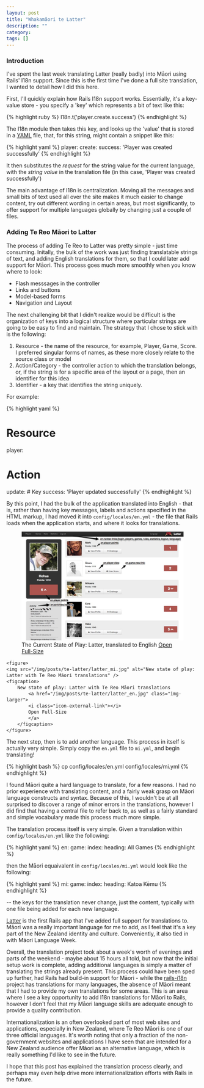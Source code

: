 ```yaml
---
layout: post
title: "Whakamāori te Latter"
description: ""
category: 
tags: []
---
```


### Introduction

I've spent the last week translating Latter (really badly) into Māori using Rails' I18n support. Since this is the first time I've done a full site translation, I wanted to detail how I did this here.

First, I'll quickly explain how Rails I18n support works. Essentially, it's a key-value store - you specify a 'key' which represents a bit of text like this:

{% highlight ruby %}
I18n.t('player.create.success')
{% endhighlight %}

The I18n module then takes this key, and looks up the 'value' that is stored in a [YAML](http://www.yaml.org/) file, that, for this string, might contain a snippet like this:

{% highlight yaml %}
player:
  create:
    success: 'Player was created successfully'
{% endhighlight %}

It then substitutes the _request_ for the string value for the current language, with the _string value_ in the translation file (in this case, 'Player was created successfully')

The main advantage of I18n is centralization. Moving all the messages and small bits of text used all over the site makes it much easier to change content, try out different wording in certain areas, but most significantly, to offer support for multiple languages globally by changing just a couple of files.

### Adding Te Reo Māori to Latter

The process of adding Te Reo to Latter was pretty simple - just time consuming. Initally, the bulk of the work was just finding translatable strings of text, and adding English translations for them, so that I could later add support for Māori. This process goes much more smoothly when you know where to look:

* Flash messsages in the controller
* Links and buttons
* Model-based forms
* Navigation and Layout

The next challenging bit that I didn't realize would be difficult is the organization of keys into a logical structure where particular strings are going to be easy to find and maintain. The strategy that I chose to stick with is the following:

1. Resource - the name of the resource, for example, Player, Game, Score. I preferred singular forms of names, as these more closely relate to the source class or model
2. Action/Category - the controller action to which the translation belongs, or, if the string is for a specific area of the layout or a page, then an identifier for this idea
3. Identifier - a key that identifies the string uniquely.

For example:

{% highlight yaml %}
# Resource
player:
  # Action
  update:
    # Key
    success: 'Player updated successfully'
{% endhighlight %}


By this point, I had the bulk of the application translated into English - that is, rather than having key messages, labels and actions specified in the HTML markup, I had moved it into `config/locales/en.yml` - the file that Rails loads when the application starts, and where it looks for translations.	

<div class="image-box stack-2">
	<figure>
	    <img src="/img/posts/te-latter/latter_en.jpg" alt="Current state of play: Latter with English translations" />
	    <figcaption>
	    	The Current State of Play: Latter, translated to English
	    	<a href="/img/posts/te-latter/latter_en.jpg" class="img-larger">
	    	<i class="icon-external-link"></i>
	    	Open Full-Size
	    	</a>
	    </figcaption>
	</figure>
	
	<figure>
    <img src="/img/posts/te-latter/latter_mi.jpg" alt="New state of play: Latter with Te Reo Māori translations" />
    <figcaption>
    	New state of play: Latter with Te Reo Māori translations
	    	<a href="/img/posts/te-latter/latter_en.jpg" class="img-larger">
	    	<i class="icon-external-link"></i>
	    	Open Full-Size
	    	</a>
    	</figcaption>
    </figure>
</div>

The next step, then is to add another language. This process in itself is actually very simple. Simply copy the `en.yml` file to `mi.yml`, and begin translating!

{% highlight bash %}
cp config/locales/en.yml config/locales/mi.yml
{% endhighlight %}

I found Māori quite a hard language to translate, for a few reasons. I had no prior experience with translating content, and a fairly weak grasp on Māori language constructs and syntax. Because of this, I wouldn't be at all surprised to discover a range of minor errors in the translations, however I did find that having a central file to refer back to, as well as a fairly standard and simple vocabulary made this process much more simple.

The translation process itself is very simple. Given a translation within `config/locales/en.yml` like the following:

{% highlight yaml %}
en:
  game:
    index:
      heading: All Games
{% endhighlight %}

then the Māori equaivalent in `config/locales/mi.yml` would look like the following:

{% highlight yaml %}
mi:
  game:
    index:
      heading: Katoa Kēmu
{% endhighlight %}

-- the keys for the translation never change, just the content, typically with one file being added for each new language.


[Latter](http://latter.3months.com) is the first Rails app that I've added full support for translations to. Māori was a really important language for me to add, as I feel that it's a key part of the New Zealand identity and culture. Conveniently, it also tied in with Māori Language Week. 

Overall, the translation project took about a week's worth of evenings and parts of the weekend - maybe about 15 hours all told, but now that the initial setup work is complete, adding additional languages is simply a matter of translating the strings already present. This process could have been sped up further, had Rails had build-in support for Māori - while the [rails-i18n](https://github.com/svenfuchs/rails-i18n) project has translations for many languages, the absence of Māori meant that I had to provide my own translations for some areas. This is an area where I see a key opportunity to add I18n translations for Māori to Rails, however I don't feel that my Māori language skills are adequate enough to provide a quality contribution.

Internationalization is an often overlooked part of most web sites and applications, especially in New Zealand, where Te Reo Māori is one of our three official languages. It's worth noting that only a fraction of the non-government websites and applications I have seen that are intended for a New Zealand audience offer Māori as an alternative language, which is really something I'd like to see in the future.

I hope that this post has explained the translation process clearly, and perhaps may even help drive more internationalization efforts with Rails in the future.






